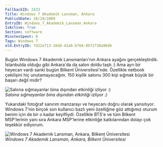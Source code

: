 ```yaml
---
FallbackID: 2433
Title: Windows 7 Akademik Lansman, Ankara
PublishDate: 26/10/2009
EntryID: Windows_7_Akademik_Lansman_Ankara
IsActive: True
Section: software
MinutesSpent: 0
Tags: Windows 7
old.EntryID: 7d22e713-16dd-42a8-b764-85f2738a96db
---
```

Bugün Windows 7 Akademik Lansmanları'nın Ankara ayağını gerçekleştirdik.
İstanbulda olduğu gibi Ankara'da da salon doldu taştı :) Ama ayrı bir
heyecan vardı sanki bugün Bilkent Üniversitesi'nde. Özellikle netbook
çekilişini hiç unutamayacağım. 150 kişilik salonu 300 kişi sığmak büyük
bir başarı değil midir?

![Salona sığmayanlar bina dışından etkinliği izliyor
:)](media/Windows_7_Akademik_Lansman_Ankara/26102009_1.jpg)\
*Salona sığmayanlar bina dışından etkinliği izliyor :)*

Yukarıdaki fotoğraf sanırım manzarayı ve heyecanı doğru olarak
yansıtıyor. Windows 7'nin birçok son kullanıcı bazlı yeni özelliğine göz
attığımız oturum benim için de bir o kadar keyifliydi. Özellikle BTS'e
ve tüm Bilkent MSP'lerinin yanı sıra Ankara MSP'lerine etkinliğe
katkılarından dolayı çok teşekkür ediyorum.

![Windows 7 Akademik Lansman, Ankara, Bilkent
Üniversitesi](media/Windows_7_Akademik_Lansman_Ankara/26102009_2.jpg)\
*Windows 7 Akademik Lansman, Ankara, Bilkent Üniversitesi*


